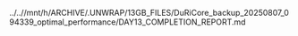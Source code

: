 ../..//mnt/h/ARCHIVE/.UNWRAP/13GB_FILES/DuRiCore_backup_20250807_094339_optimal_performance/DAY13_COMPLETION_REPORT.md
